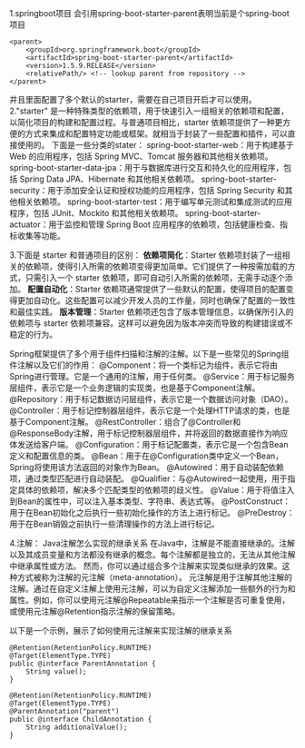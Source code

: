 1.springboot项目
会引用spring-boot-starter-parent表明当前是个spring-boot项目
```
<parent>
    <groupId>org.springframework.boot</groupId>
    <artifactId>spring-boot-starter-parent</artifactId>
    <version>1.5.9.RELEASE</version>
    <relativePath/> <!-- lookup parent from repository -->
</parent>
```

并且里面配置了多个默认的starter，需要在自己项目开启才可以使用。
2."starter" 是一种特殊类型的依赖项，用于快速引入一组相关的依赖项和配置，以简化项目的构建和配置过程。与普通项目相比，starter 依赖项提供了一种更方便的方式来集成和配置特定功能或框架。就相当于封装了一些配置和插件，可以直接使用的。
下面是一些分类的stater：
spring-boot-starter-web：用于构建基于 Web 的应用程序，包括 Spring MVC、Tomcat 服务器和其他相关依赖项。
spring-boot-starter-data-jpa：用于与数据库进行交互和持久化的应用程序，包括 Spring Data JPA、Hibernate 和其他相关依赖项。
spring-boot-starter-security：用于添加安全认证和授权功能的应用程序，包括 Spring Security 和其他相关依赖项。
spring-boot-starter-test：用于编写单元测试和集成测试的应用程序，包括 JUnit、Mockito 和其他相关依赖项。
spring-boot-starter-actuator：用于监控和管理 Spring Boot 应用程序的依赖项，包括健康检查、指标收集等功能。

3.下面是 starter 和普通项目的区别：
**依赖项简化**：Starter 依赖项封装了一组相关的依赖项，使得引入所需的依赖项变得更加简单。它们提供了一种按需加载的方式，只需引入一个 starter 依赖项，即可自动引入所需的依赖项，无需手动逐个添加。
**配置自动化**：Starter 依赖项通常提供了一些默认的配置，使得项目的配置变得更加自动化。这些配置可以减少开发人员的工作量，同时也确保了配置的一致性和最佳实践。
**版本管理**：Starter 依赖项还包含了版本管理信息，以确保所引入的依赖项与 starter 依赖项兼容。这样可以避免因为版本冲突而导致的构建错误或不稳定的行为。

Spring框架提供了多个用于组件扫描和注解的注解。以下是一些常见的Spring组件注解以及它们的作用：
@Component：将一个类标记为组件，表示它将由Spring进行管理。它是一个通用的注解，用于任何类。
@Service：用于标记服务层组件，表示它是一个业务逻辑的实现类，也是基于Component注解。
@Repository：用于标记数据访问层组件，表示它是一个数据访问对象（DAO）。
@Controller：用于标记控制器层组件，表示它是一个处理HTTP请求的类，也是基于Component注解。
@RestController：组合了@Controller和@ResponseBody注解，用于标记控制器层组件，并将返回的数据直接作为响应体发送给客户端。
@Configuration：用于标记配置类，表示它是一个包含Bean定义和配置信息的类。
@Bean：用于在@Configuration类中定义一个Bean，Spring将使用该方法返回的对象作为Bean。
@Autowired：用于自动装配依赖项，通过类型匹配进行自动装配。
@Qualifier：与@Autowired一起使用，用于指定具体的依赖项，解决多个匹配类型的依赖项的歧义性。
@Value：用于将值注入到Bean的属性中，可以注入基本类型、字符串、表达式等。
@PostConstruct：用于在Bean初始化之后执行一些初始化操作的方法上进行标记。
@PreDestroy：用于在Bean销毁之前执行一些清理操作的方法上进行标记。


4.注解：
Java注解怎么实现的继承关系
在Java中，注解是不能直接继承的。注解以及其成员变量和方法都没有继承的概念。每个注解都是独立的，无法从其他注解中继承属性或方法。
然而，你可以通过组合多个注解来实现类似继承的效果。这种方式被称为注解的元注解（meta-annotation）。
元注解是用于注解其他注解的注解。通过在自定义注解上使用元注解，可以为自定义注解添加一些额外的行为和属性。例如，你可以使用元注解@Repeatable来指示一个注解是否可重复使用，或使用元注解@Retention指示注解的保留策略。

以下是一个示例，展示了如何使用元注解来实现注解的继承关系
```
@Retention(RetentionPolicy.RUNTIME)
@Target(ElementType.TYPE)
public @interface ParentAnnotation {
    String value();
}

@Retention(RetentionPolicy.RUNTIME)
@Target(ElementType.TYPE)
@ParentAnnotation("parent")
public @interface ChildAnnotation {
    String additionalValue();
}
```


